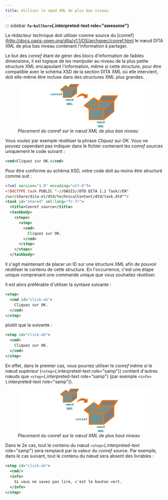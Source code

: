 ```yaml
---
title: Utiliser le nœud XML de plus bas niveau
---
```


::: sidebar
**`fa-bullhorn`{.interpreted-text role="awesome"}**

Le rédacteur technique doit utiliser comme source du
\[conref\](<http://docs.oasis-open.org/dita/v1.1/OS/archspec/conref.html>
le nœud DITA XML de plus bas niveau contenant l\'information à partager.


Le but des *conref* étant de gérer des blocs d\'information de faibles
dimensions, il est logique de les manipuler au niveau de la plus petite
structure XML encapsulant l\'information, même si cette structure, pour
être compatible avec le schéma XSD de la section DITA XML où elle
intervient, doit elle-même être incluse dans des structures XML plus
grandes.

<figure>
<img src="graphics/conref-bas-niveau.svg"
alt="graphics/conref-bas-niveau.svg" />
<figcaption><em>Placement du</em> conref <em>sur le nœud XML de plus bas
niveau</em></figcaption>
</figure>

Vous voulez par exemple réutiliser la phrase *Cliquez sur OK.* Vous ne
pouvez cependant pas indiquer dans le fichier contenant les *conref*
sources uniquement le code suivant :

``` xml
<cmd>Cliquez sur OK.</cmd>
```

Pour être conforme au schéma XSD, votre code doit au moins être
structuré comme suit :

``` xml
<?xml version="1.0" encoding="utf-8"?>
<!DOCTYPE task PUBLIC "-//OASIS//DTD DITA 1.2 Task//EN"
/usr/share/dita-ot/dtd/technicalContent/dtd/task.dtd"">
<task id="shared" xml:lang="fr-fr">
  <title>Conref source</title>
  <taskbody>
    <steps>
      <step>
        <cmd>
          Cliquez sur OK.
        </cmd>
      </step>
    </steps>
  </taskbody>
```

Il s\'agit maintenant de placer un ID sur une structure XML afin de
pouvoir réutiliser le contenu de cette structure. En l\'occurrence,
c\'est une étape unique comprenant une commande unique que vous
souhaitez réutiliser.

Il est alors préférable d\'utiliser la syntaxe suivante :

``` xml
<step>
  <cmd id="click-ok">
    Cliquez sur OK.
  </cmd>
</step>
```

plutôt que la suivante :

``` xml
<step id="click-ok">
  <cmd>
    Cliquez sur OK.
  </cmd>
</step>
```

En effet, dans le premier cas, vous pourrez utiliser le *conref* même si
le nœud supérieur (`<step>`{.interpreted-text role="samp"}) contient
d\'autres nœuds que `<step>`{.interpreted-text role="samp"} (par exemple
`<info>`{.interpreted-text role="samp"}).

<figure>
<img src="graphics/conref-haut-niveau.svg"
alt="graphics/conref-haut-niveau.svg" />
<figcaption><em>Placement du</em> conref <em>sur le nœud XML de plus
haut niveau</em></figcaption>
</figure>

Dans le 2e cas, tout le contenu du nœud `<step>`{.interpreted-text
role="samp"} sera remplacé par la valeur du *conref* source. Par
exemple, dans le cas suivant, tout le contenu du nœud sera absent des
livrables :

``` xml
<step id="click-ok">
  <cmd/>
  <info>
    Si vous ne savez pas lire, c'est le bouton vert.
  </info>
</step>
```
